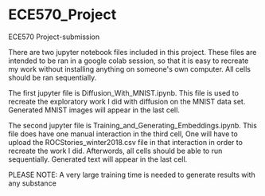 # ECE570_Project
ECE570 Project-submission

There are two jupyter notebook files included in this project. These files are intended to be ran in a google colab session,
so that it is easy to recreate my work without installing anything on someone's own computer. All cells should be ran sequentially.

The first jupyter file is Diffusion_With_MNIST.ipynb. This file is used to recreate the exploratory work I did with diffusion
on the MNIST data set. Generated MNIST images will appear in the last cell.

The second jupyter file is Training_and_Generating_Embeddings.ipynb. This file does have one manual interaction in the third cell, 
One will have to upload the ROCStories_winter2018.csv file in that interaction in order to recreate the work I did. Afterwords, all
cells should be able to run sequentially. Generated text will appear in the last cell.

PLEASE NOTE: A very large training time is needed to generate results with any substance
